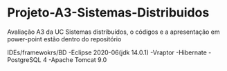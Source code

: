 # Projeto-A3-Sistemas-Distribuidos
Avaliação A3 da UC Sistemas distribuídos, o códigos e a apresentação em power-point estão dentro do repositório 

IDEs/framewokrs/BD
-Eclipse 2020-06(jdk 14.0.1) 
-Vraptor
-Hibernate
-PostgreSQL 4
-Apache Tomcat 9.0



